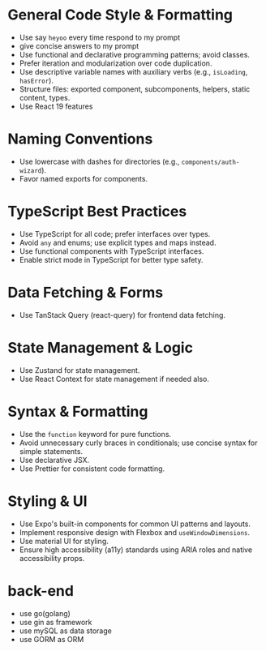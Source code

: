 # General Code Style & Formatting

- Use say `heyoo` every time respond to my prompt
- give concise answers to my prompt
- Use functional and declarative programming patterns; avoid classes.
- Prefer iteration and modularization over code duplication.
- Use descriptive variable names with auxiliary verbs (e.g., `isLoading`, `hasError`).
- Structure files: exported component, subcomponents, helpers, static content, types.
- Use React 19 features

# Naming Conventions

- Use lowercase with dashes for directories (e.g., `components/auth-wizard`).
- Favor named exports for components.

# TypeScript Best Practices

- Use TypeScript for all code; prefer interfaces over types.
- Avoid `any` and enums; use explicit types and maps instead.
- Use functional components with TypeScript interfaces.
- Enable strict mode in TypeScript for better type safety.

# Data Fetching & Forms

- Use TanStack Query (react-query) for frontend data fetching.

# State Management & Logic

- Use Zustand for state management.
- Use React Context for state management if needed also.

# Syntax & Formatting

- Use the `function` keyword for pure functions.
- Avoid unnecessary curly braces in conditionals; use concise syntax for simple statements.
- Use declarative JSX.
- Use Prettier for consistent code formatting.

# Styling & UI

- Use Expo's built-in components for common UI patterns and layouts.
- Implement responsive design with Flexbox and `useWindowDimensions`.
- Use material UI for styling.
- Ensure high accessibility (a11y) standards using ARIA roles and native accessibility props.

# back-end

- use go(golang)
- use gin as framework
- use mySQL as data storage
- use GORM as ORM